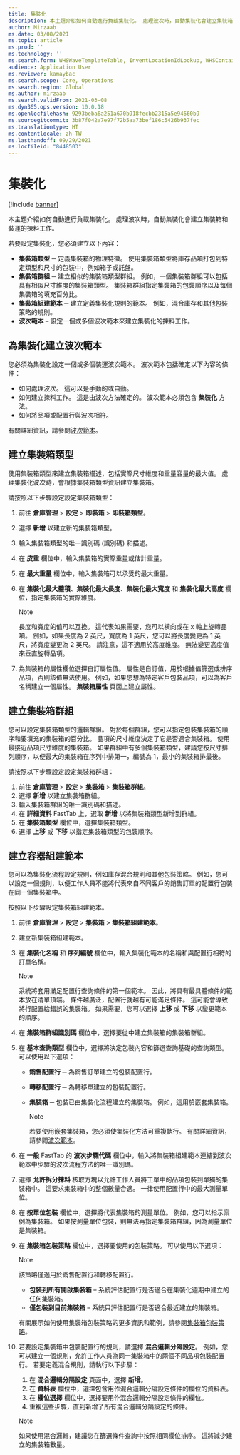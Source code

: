 ```yaml
---
title: 集裝化
description: 本主題介紹如何自動進行負載集裝化。 處理波次時，自動集裝化會建立集裝箱和裝運的揀料工作。
author: Mirzaab
ms.date: 03/08/2021
ms.topic: article
ms.prod: ''
ms.technology: ''
ms.search.form: WHSWaveTemplateTable, InventLocationIdLookup, WHSContainerType, WHSContainerGroup, WHSContainerizationTable, WHSContainerizationBreak, WHSCreateContainerBreak, WHSContainerStructure, WHSContainerTable, WHSContainerizatonHistory, WHSContainerPackingPolicyChange, WHSManifestShipmentContainers, WHSAllowedContainerTypeGroup, WHSPostMethod, WHSContainerCreateDialog, WHSContainerCloseDiag, WHSContainer
audience: Application User
ms.reviewer: kamaybac
ms.search.scope: Core, Operations
ms.search.region: Global
ms.author: mirzaab
ms.search.validFrom: 2021-03-08
ms.dyn365.ops.version: 10.0.18
ms.openlocfilehash: 9293beba6a251a670b918fecbb2315a5e94660b9
ms.sourcegitcommit: 3b87f042a7e97f72b5aa73bef186c5426b937fec
ms.translationtype: HT
ms.contentlocale: zh-TW
ms.lasthandoff: 09/29/2021
ms.locfileid: "8448503"
---
```

# <a name="containerization"></a>集裝化

[!include [banner](../includes/banner.md)]

本主題介紹如何自動進行負載集裝化。 處理波次時，自動集裝化會建立集裝箱和裝運的揀料工作。

若要設定集裝化，您必須建立以下內容：

- **集裝箱類型** ─ 定義集裝箱的物理特徵。 使用集裝箱類型將庫存品項打包到特定類型和尺寸的包裝中，例如箱子或託盤。
- **集裝箱群組** ─ 建立相似的集裝箱類型群組。 例如，一個集裝箱群組可以包括具有相似尺寸維度的集裝箱類型。 集裝箱群組指定集裝箱的包裝順序以及每個集裝箱的填充百分比。
- **集裝箱組建範本** ─ 建立定義集裝化規則的範本。 例如，混合庫存和其他包裝策略的規則。
- **波次範本** – 設定一個或多個波次範本來建立集裝化的揀料工作。

## <a name="create-wave-templates-for-containerization"></a>為集裝化建立波次範本

您必須為集裝化設定一個或多個裝運波次範本。 波次範本包括確定以下內容的條件：

- 如何處理波次。 這可以是手動的或自動。
- 如何建立揀料工作。 這是由波次方法確定的。 波次範本必須包含 **集裝化** 方法。
- 如何將品項或配置行與波次相符。

有關詳細資訊，請參閱[波次範本](wave-templates.md)。

## <a name="create-container-types"></a>建立集裝箱類型

使用集裝箱類型來建立集裝箱描述，包括實際尺寸維度和重量容量的最大值。 處理集裝化波次時，會根據集裝箱類型資訊建立集裝箱。

請按照以下步驟設定設定集裝箱類型：

1. 前往 **倉庫管理** \> **設定** \> **即裝箱** \> **即裝箱類型**。
1. 選擇 **新增** 以建立新的集裝箱類型。
1. 輸入集裝箱類型的唯一識別碼 (識別碼) 和描述。
1. 在 **皮重** 欄位中，輸入集裝箱的實際重量或估計重量。
1. 在 **最大重量** 欄位中，輸入集裝箱可以承受的最大重量。
1. 在 **集裝化最大體積**、**集裝化最大長度**、**集裝化最大寬度** 和 **集裝化最大高度** 欄位，指定集裝箱的實際維度。

    > [!NOTE]
    > 長度和寬度的值可以互換。 這代表如果需要，您可以橫向或在 x 軸上旋轉品項。 例如，如果長度為 2 英尺，寬度為 1 英尺，您可以將長度變更為 1 英尺，將寬度變更為 2 英尺。 請注意，這不適用於高度維度。 無法變更高度值來垂直旋轉品項。

1. 為集裝箱的屬性欄位選擇自訂屬性值。 屬性是自訂值，用於根據值篩選或排序品項，否則該值無法使用。 例如，如果您想為特定客戶包裝品項，可以為客戶名稱建立一個屬性。 **集裝箱屬性** 頁面上建立屬性。

## <a name="create-container-groups"></a>建立集裝箱群組

您可以設定集裝箱類型的邏輯群組。 對於每個群組，您可以指定包裝集裝箱的順序和要填充的集裝箱的百分比。 品項的尺寸維度決定了它是否適合集裝箱。 使用最接近品項尺寸維度的集裝箱。 如果群組中有多個集裝箱類型，建議您按尺寸排列順序，以便最大的集裝箱在序列中排第一，編號為 1，最小的集裝箱排最後。

請按照以下步驟設定設定集裝箱群組：

1. 前往 **倉庫管理** \> **設定** \> **集裝箱** \> **集裝箱群組**。
1. 選擇 **新增** 以建立集裝箱群組。
1. 輸入集裝箱群組的唯一識別碼和描述。
1. 在 **詳細資料** FastTab 上，選取 **新增** 以將集裝箱類型新增到群組。
1. 在 **集裝箱類型** 欄位中，選擇集裝箱類型。
1. 選擇 **上移** 或 **下移** 以指定集裝箱類型的包裝順序。

## <a name="create-container-build-templates"></a>建立容器組建範本

您可以為集裝化流程設定規則，例如庫存混合規則和其他包裝策略。 例如，您可以設定一個規則，以便工作人員不能將代表來自不同客戶的銷售訂單的配置行包裝在同一個集裝箱中。

按照以下步驟設定集裝箱組建範本。

1. 前往 **倉庫管理** \> **設定** \> **集裝箱** \> **集裝箱組建範本**。
1. 建立新集裝箱組建範本。
1. 在 **集裝化名稱** 和 **序列編號** 欄位中，輸入集裝化範本的名稱和與配置行相符的訂單名稱。

    > [!NOTE]
    > 系統將套用滿足配置行查詢條件的第一個範本。 因此，將具有最具體條件的範本放在清單頂端。 條件越廣泛，配置行就越有可能滿足條件。 這可能會導致將行配置給錯誤的集裝箱。 如果需要，您可以選擇 **上移** 或 **下移** 以變更範本的順序。

1. 在 **集裝箱群組識別碼** 欄位中，選擇要從中建立集裝箱的集裝箱群組。
1. 在 **基本查詢類型** 欄位中，選擇將決定包裝內容和篩選查詢基礎的查詢類型。 可以使用以下選項：

      - **銷售配置行** ─ 為銷售訂單建立的包裝配置行。
      - **轉移配置行** ─ 為轉移單建立的包裝配置行。
      - **集裝箱** ─ 包裝已由集裝化流程建立的集裝箱。 例如，這用於嵌套集裝箱。

        > [!NOTE]
        > 若要使用嵌套集裝箱，您必須使集裝化方法可重複執行。 有關詳細資訊，請參閱[波次範本](wave-templates.md)。

1. 在 **一般** FastTab 的 **波次步驟代碼** 欄位中，輸入將集裝箱組建範本連結到波次範本中步驟的波次流程方法的唯一識別碼。
1. 選擇 **允許拆分揀料** 核取方塊以允許工作人員將工單中的品項包裝到單獨的集裝箱中。 這要求集裝箱中的整個數量合適。 一律使用配置行中的最大測量單位。
1. 在 **按單位包裝** 欄位中，選擇將代表集裝箱的測量單位。 例如，您可以指示案例為集裝箱。 如果按測量單位包裝，則無法再指定集裝箱群組，因為測量單位是集裝箱。
1. 在 **集裝箱包裝策略** 欄位中，選擇要使用的包裝策略。 可以使用以下選項：

    > [!NOTE]
    > 該策略僅適用於銷售配置行和轉移配置行。

      - **包裝到所有開啟集裝箱** – 系統評估配置行是否適合在集裝化週期中建立的任何集裝箱。
      - **僅包裝到目前集裝箱** – 系統只評估配置行是否適合最近建立的集裝箱。

    有關展示如何使用集裝箱包裝策略的更多資訊和範例，請參閱[集裝箱包裝策略](container-packing-strategy-overview.md)。

1. 若要設定集裝箱中包裝配置行的規則，請選擇 **混合邏輯分隔設定**。 例如，您可以建立一個規則，允許工作人員為同一集裝箱中的兩個不同品項包裝配置行。 若要定義混合規則，請執行以下步驟：

    1. 在 **混合邏輯分隔設定** 頁面中，選擇 **新增**。
    1. 在 **資料表** 欄位中，選擇包含用作混合邏輯分隔設定條件的欄位的資料表。
    1. 在 **欄位選擇** 欄位中，選擇要用作混合邏輯分隔設定條件的欄位。
    1. 重複這些步驟，直到新增了所有混合邏輯分隔設定的條件。

    > [!NOTE]
    > 如果使用混合邏輯，建議您在篩選條件查詢中按照相同欄位排序。 這將減少建立的集裝箱數量。
